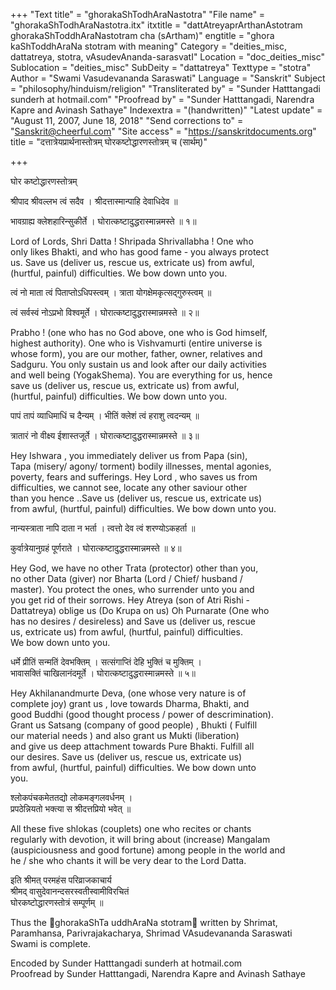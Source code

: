 +++
"Text title" = "ghorakaShTodhAraNastotra"
"File name" = "ghorakaShTodhAraNastotra.itx"
itxtitle = "dattAtreyaprArthanAstotram ghorakaShToddhAraNastotram cha (sArtham)"
engtitle = "ghora kaShToddhAraNa stotram with meaning"
Category = "deities_misc, dattatreya, stotra, vAsudevAnanda-sarasvatI"
Location = "doc_deities_misc"
Sublocation = "deities_misc"
SubDeity = "dattatreya"
Texttype = "stotra"
Author = "Swami Vasudevananda Saraswati"
Language = "Sanskrit"
Subject = "philosophy/hinduism/religion"
"Transliterated by" = "Sunder Hatttangadi sunderh at hotmail.com"
"Proofread by" = "Sunder Hatttangadi, Narendra Kapre and Avinash Sathaye"
Indexextra = "(handwritten)"
"Latest update" = "August 11, 2007, June 18, 2018"
"Send corrections to" = "Sanskrit@cheerful.com"
"Site access" = "https://sanskritdocuments.org"
title = "दत्तात्रेयप्रार्थनास्तोत्रम् घोरकष्टोद्धारणस्तोत्रम् च (सार्थम्)"

+++
  
 घोर कष्टोद्धारणस्तोत्रम्   
  
श्रीपाद श्रीवल्लभ त्वं सदैव । श्रीदत्तास्मान्पाहि देवाधिदेव ॥  
  
भावग्राह्य क्लेशहारिन्सुकीर्ते । घोरात्कष्टादुद्धरास्मान्नमस्ते ॥ १॥  
  
Lord of Lords, Shri Datta ! Shripada Shrivallabha !  One who  
only likes Bhakti, and who has good fame - you always protect  
us.  Save us (deliver us, rescue us, extricate us) from awful,  
(hurtful, painful) difficulties.  We bow down unto you.   
  
त्वं नो माता त्वं पिताप्तोऽधिपस्त्वम् । त्राता योगक्षेमकृत्सद्गुरुस्त्वम् ॥  
  
त्वं सर्वस्वं नोऽप्रभो विश्वमूर्ते । घोरात्कष्टादुद्धरास्मान्नमस्ते ॥ २॥  
  
Prabho ! (one who has no God above, one who is God himself,  
highest authority).  One who is Vishvamurti (entire universe is  
whose form), you are our mother, father, owner, relatives and  
Sadguru. You only sustain us and look after our daily activities  
and well being (YogakShema).  You are everything for us, hence  
save us (deliver us, rescue us, extricate us) from awful,  
(hurtful, painful) difficulties.  We bow down unto you.   
  
पापं तापं व्याधिमाधिं च दैन्यम् । भीतिं क्लेशं त्वं हराशु त्वदन्यम् ॥  
  
त्रातारं नो वीक्ष्य ईशास्तजूर्ते । घोरात्कष्टादुद्धरास्मान्नमस्ते ॥ ३॥  
  
Hey Ishwara , you immediately deliver us from Papa (sin),  
Tapa (misery/ agony/ torment) bodily illnesses, mental agonies,  
poverty, fears and sufferings.  Hey Lord , who saves us from  
difficulties, we cannot see, locate any other saviour other  
than you hence ..Save us (deliver us, rescue us, extricate us)  
from awful, (hurtful, painful) difficulties.  We bow down unto you.   
  
नान्यस्त्राता नापि दाता न भर्ता । त्वत्तो देव त्वं शरण्योऽकहर्ता ॥  
  
कुर्वात्रेयानुग्रहं पूर्णराते । घोरात्कष्टादुद्धरास्मान्नमस्ते ॥ ४॥  
  
Hey God, we have no other Trata (protector) other than you,  
no other Data (giver) nor Bharta (Lord / Chief/ husband /  
master).  You protect the ones, who surrender unto you and  
you get rid of their sorrows.  Hey Atreya (son of Atri Rishi -  
Dattatreya) oblige us (Do Krupa on us) Oh Purnarate (One who  
has no desires / desireless) and Save us (deliver us, rescue  
us, extricate us) from awful, (hurtful, painful) difficulties.  
We bow down unto you.   
  
धर्मे प्रीतिं सन्मतिं देवभक्तिम् । सत्संगाप्तिं देहि भुक्तिं च मुक्तिम् ।  
भावासक्तिं चाखिलानंदमूर्ते । घोरात्कष्टादुद्धरास्मान्नमस्ते ॥ ५॥  
  
Hey Akhilanandmurte Deva, (one whose very nature is of  
complete joy) grant us , love towards Dharma, Bhakti, and  
good Buddhi (good thought process / power of descrimination).  
Grant us Satsang (company of good people)  , Bhukti  ( Fulfill  
our material needs  ) and also grant us Mukti (liberation)  
and give us deep attachment towards Pure Bhakti.  Fulfill all  
our desires.  Save us (deliver us, rescue us, extricate us)  
from awful, (hurtful, painful) difficulties.  We bow down unto  
you.   
  
श्लोकपंचकमेततद्यो लोकमङ्गलवर्धनम् ।  
प्रपठेन्नियतो भक्त्या स श्रीदत्तप्रियो भवेत् ॥  
  
All these five shlokas (couplets) one who recites or chants  
regularly with devotion, it will bring about (increase) Mangalam  
(auspiciousness and good fortune) among people in the world and  
he / she who chants it will be very dear to the Lord Datta.   
  
इति श्रीमत् परमहंस परिव्राजकाचार्य  
श्रीमद् वासुदेवानन्दसरस्वतीस्वामीविरचितं  
घोरकष्टोद्धारणस्तोत्रं सम्पूर्णम् ॥  
  
Thus the ᳚ghorakaShTa uddhAraNa stotram᳚ written by Shrimat,  
Paramhansa, Parivrajakacharya, Shrimad VAsudevananda Saraswati  
Swami is complete.  
  
Encoded by Sunder Hatttangadi sunderh at hotmail.com  
Proofread by Sunder Hatttangadi, Narendra Kapre and Avinash Sathaye  
  
